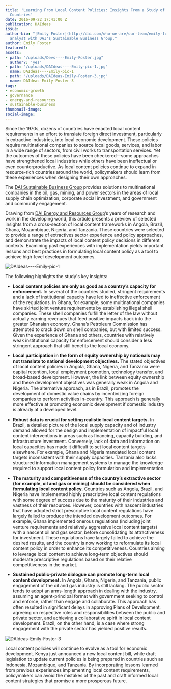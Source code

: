 ```yaml
---
title: 'Learning From Local Content Policies: Insights From a Study of Six Resource-Rich
  Countries'
date: 2016-09-22 17:41:00 Z
publication: DAIdeas
issue: 
author-bio: "[Emily Foster](http://dai.com/who-we-are/our-team/emily-foster) is an
  analyst with DAI's Sustainable Business Group."
author: Emily Foster
featured?: 
assets:
- path: "/uploads/Devs----Emily-Foster.jpg"
  author?: 'yes'
- path: "/uploads/DAIdeas----Emily-pic-1.jpg"
  name: DAIdeas----Emily-pic-1
- path: "/uploads/DAIdeas-Emily-Foster-3.jpg"
  name: DAIdeas-Emily-Foster-3
tags:
- economic-growth
- governance
- energy-and-resources
- sustainable-business
thumbnail-image:
social-image:
---
```


Since the 1970s, dozens of countries have enacted local content requirements in an effort to translate foreign direct investment, particularly in extractive industries, into local economic development. These policies require multinational companies to source local goods, services, and labor in a wide range of sectors, from civil works to transportation services. Yet the outcomes of these policies have been checkered—some approaches have strengthened local industries while others have been ineffectual or even counterproductive. As local content policies continue to expand in resource-rich countries around the world, policymakers should learn from these experiences when designing their own approaches.



<aside class="erg">The <a href="http://dai.com/erg">DAI Sustainable Business Group</a> provides solutions to multinational companies in the oil, gas, mining, and power sectors in the areas of local supply chain optimization, corporate social investment, and government and community engagement.</aside>

Drawing from [DAI Energy and Resources Group](http://dai.com/who-we-are/energy-and-resources-group)’s years of research and work in the developing world, this article presents a preview of selected insights from a cross-section of local content frameworks in Angola, Brazil, Ghana, Mozambique, Nigeria, and Tanzania. These countries were selected to provide a range of extractives sector experience and policy approaches, and demonstrate the impacts of local content policy decisions in different contexts. Examining past experiences with implementation yields important lessons and best practices in formulating local content policy as a tool to achieve high-level development outcomes. 

![DAIdeas----Emily-pic-1](/uploads/DAIdeas----Emily-pic-1.jpg "The tiny port of Pemba in northern Mozambique became too small after huge deposits of natural gas had been found in the province. (Photo: Ton Rulkens.)")  

The following highlights the study's key insights:

* **Local content policies are only as good as a country’s capacity for enforcement.** In several of the countries studied, stringent requirements and a lack of institutional capacity have led to ineffective enforcement of the regulations. In Ghana, for example, some multinational companies have skirted joint venture requirements by establishing illegal shell companies. These shell companies fulfill the letter of the law without actually earning revenues that feed positive impacts back into the greater Ghanaian economy. Ghana’s Petroleum Commission has attempted to crack down on shell companies, but with limited success. Given the experience of Ghana and others, countries with relatively weak institutional capacity for enforcement should consider a less stringent approach that still benefits the local economy.

* **Local participation in the form of equity ownership by nationals may not translate to national development objectives.** The stated objectives of local content policies in Angola, Ghana, Nigeria, and Tanzania were capital retention, local employment promotion, technology transfer, and broad-based development. However, the link between equity ownership and these development objectives was generally weak in Angola and Nigeria. The alternative approach, as in Brazil, promotes the development of domestic value chains by incentivizing foreign companies to perform activities in-country. This approach is generally more effective at promoting economic development if domestic industry is already at a developed level.

* **Robust data is crucial for setting realistic local content targets.** In Brazil, a detailed picture of the local supply capacity and of industry demand allowed for the design and implementation of impactful local content interventions in areas such as financing, capacity building, and infrastructure investment. Conversely, lack of data and information on local capacities has made it difficult to set local content targets elsewhere. For example, Ghana and Nigeria mandated local content targets inconsistent with their supply capacities. Tanzania also lacks structured information management systems to manage the knowledge required to support local content policy formulation and implementation. 

* **The maturity and competitiveness of the country’s extractive sector (for example, oil and gas or mining) should be considered when formulating local content policy.** Countries such as Angola, Brazil, and Nigeria have implemented highly prescriptive local content regulations with some degree of success due to the maturity of their industries and vastness of their resources. However, countries with nascent industries that have adopted strict prescriptive local content regulations have largely failed to produce the intended development outcomes. For example, Ghana implemented onerous regulations (including joint venture requirements and relatively aggressive local content targets) with a nascent oil and gas sector, before consolidating its attractiveness for investment. These regulations have largely failed to achieve the desired results, and the country is now working to reformulate its local content policy in order to enhance its competitiveness. Countries aiming to leverage local content to achieve long-term objectives should moderate prescriptive regulations based on their relative competitiveness in the market.

* **Sustained public-private dialogue can promote long-term local content development.** In Angola, Ghana, Nigeria, and Tanzania, public engagement of the oil and gas industry is still lacking. The public sector tends to adopt an arms-length approach in dealing with the industry, assuming an agent-principal format with government seeking to control and enforce, rather than engage and collaborate. This approach has often resulted in significant delays in approving Plans of Development, agreeing on respective roles and responsibilities between the public and private sector, and achieving a collaborative spirit in local content development. Brazil, on the other hand, is a case where strong engagement with the private sector has yielded positive results. 

![DAIdeas-Emily-Foster-3](/uploads/DAIdeas-Emily-Foster-3.jpg "Prefabrication yard at the Egina Oil Field, Nigeria. (Photo: Cristiano Zingale.)" ) 

Local content policies will continue to evolve as a tool for economic development. Kenya just announced a new local content bill, while draft legislation to update current policies is being prepared in countries such as  Indonesia, Mozambique, and Tanzania. By incorporating lessons learned from previous experiences implementing local content requirements, policymakers can avoid the mistakes of the past and craft informed local content strategies that promise a more prosperous future.
